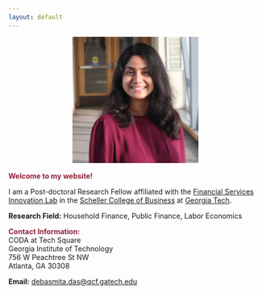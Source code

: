 ```yaml
---
layout: default
---
```


<center><img src="headshot.jpg" style="width:250px;height:250px;"></center>

<span style="color: #8F2137"> **Welcome to my website!**</span>
<br>

I am a Post-doctoral Research Fellow affiliated with the [Financial Services Innovation Lab](https://fintech.gatech.edu) in the [Scheller College of Business](https://www.scheller.gatech.edu/) at [Georgia Tech](https://www.gatech.edu/).
<!--  My name is Debasmita Das. -->
<!-- I am a PhD candidate in the [Department of Economics](https://krannert.purdue.edu/academics/economics/) at [Purdue University](https://www.purdue.edu/). -->
<!-- , where I'm advised by Victoria Prowse, Trevor Gallen and Kevin Mumford -->

**Research Field:** Household Finance, Public Finance, Labor Economics
<!-- Labor Economics, Public Economics, Household Finance -->
<!-- My main areas of research are in Labor Economics, Public Economics and Applied Microeconomics. -->
<!-- Add JMP -->

<!--  My research combines data, theory, econometrics, and computer programming to study mechanisms behind household decision-making. I am interested in understanding how social insurance policies shape important life outcomes. I conduct quantitative research analyses using tools from applied econometrics, computational methods, quasi-experimental and causal inference methods. -->

<!-- Methodologically, I conduct economic analyses using tools from applied econometrics, numerical computational methods, quasi-experimental and causal inference methods. -->

<!-- I am on the job market in the 2021-2022 season. Please feel free to reach out if you think I would be a good fit for your academic department or industry research group. -->

<!-- I will be interviewing remotely at any interested party's convenience. -->

<span style="color: #8F2137; "> **Contact Information:**</span> <br>
CODA at Tech Square <br>
Georgia Institute of Technology <br>
756 W Peachtree St NW <br>
Atlanta, GA 30308 <br>
<!--
Department of Economics <br>
Krannert School of Management <br>
Purdue University <br>
403 W. State Street <br>
West Lafayette, IN 47907 <br>
-->

<!-- **Email:** <das57@purdue.edu> <br> -->
<i class="fa fa-envelope-o"> </i> **Email:** <debasmita.das@qcf.gatech.edu> <br>
<!-- <i class="fa fa-envelope-o"> </i> **Email:** <das57@purdue.edu> <br> -->
<!-- * **Office Location:** KRAN 332 -->
<!-- Below are links to my other professional web pages:<br> -->

<a href ="https://www.linkedin.com/in/dasdebasmita"><i class="fa fa-linkedin-square fa-2x"> </i></a>
&nbsp;
<a href ="https://github.com/debasmita-das-econ"><i class="fa fa-github fa-2x"> </i></a>
&nbsp;
<a href ="https://scholar.google.com/citations?user=wj_yfJMAAAAJ&hl=en&oi=sra"><i class="ai ai-google-scholar fa-2x"> </i> </a>
&nbsp;
<a href ="https://ideas.repec.org/f/pda898.html"><i class="ai ai-ideas-repec fa-2x"> </i></a>
&nbsp;
<br>

<!--
<table style="width:100%">
  <tr>
    <td width="15%"><i class="ai ai-google-scholar fa-lg"> </i> </td>
    <td><a href ="https://scholar.google.com/citations?user=wj_yfJMAAAAJ&hl=en&oi=sra">Google Scholar</a></td>
  </tr>
  <tr>
    <td width="15%"><i class="fa fa-linkedin-square fa-lg"> </i></td>
    <td><a href ="https://www.linkedin.com/in/dasdebasmita">LinkedIn</a></td>
  </tr>
  <tr>
    <td width="15%"><i class="fa fa-github fa-lg"> </i></td>
    <td><a href ="https://github.com/debasmita-das-econ">Github</a></td>
  </tr>

</table>

-->


<!-- <img class="profile-picture" src="me.png">
 <img src="headshot.jpg" style="width:250px;height:250px;"> -->
<br>







<br><br><br>
